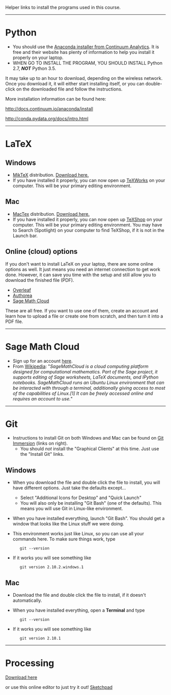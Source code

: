 Helper links to install the programs used in this course.

-------

# Python
* You should use the [Anaconda installer from Continuum Analytics](http://continuum.io/downloads). It is free and their website has plenty of information to help you install it properly on your laptop. 
* WHEN GO TO INSTALL THE PROGRAM, YOU SHOULD INSTALL Python 2.7, ***NOT*** Python 3.5.

It may take up to an hour to download, depending on the wireless network. Once you download it, it will either start installing itself, or you can double-click on the downloaded file and follow the instructions. 

More installation information can be found here:

http://docs.continuum.io/anaconda/install

http://conda.pydata.org/docs/intro.html


------

# LaTeX
## Windows
* [MikTeX](http://miktex.org/) distribution. [Download here.](http://miktex.org/download)
* If you have installed it properly, you can now open up [TeXWorks](https://www.tug.org/texworks/) on your computer. This will be your primary editing environment.

## Mac
* [MacTex](https://tug.org/mactex/) distribution. [Download here.](https://tug.org/mactex/mactex-download.html)
* If you have installed it properly, you can now open up [TeXShop](http://pages.uoregon.edu/koch/texshop/texshop.html) on your computer. This will be your primary editing environment. You may have to Search (Spotlight) on your computer to find TeXShop, if it is not in the Launch bar. 

## Online (cloud) options

If you don't want to install LaTeX on your laptop, there are some online options as well. It just means you need an internet connection to get work done. However, it can save you time with the setup and still allow you to download the finished file (PDF). 

* [Overleaf](https://www.overleaf.com/)
* [Authorea](https://www.authorea.com/)
* [Sage Math Cloud](https://cloud.sagemath.com/)

These are all free. If you want to use one of them, create an account and learn how to upload a file or create one from scratch, and then turn it into a PDF file. 

------

# Sage Math Cloud
* Sign up for an account [here](https://cloud.sagemath.com/).
* From [Wikipedia](https://en.wikipedia.org/wiki/SageMathCloud): "*SageMathCloud is a cloud computing platform designed for computational mathematics. Part of the Sage project, it supports editing of Sage worksheets, LaTeX documents, and IPython notebooks. SageMathCloud runs an Ubuntu Linux environment that can be interacted with through a terminal, additionally giving access to most of the capabilities of Linux.[1] It can be freely accessed online and requires an account to use.*"

--------

# Git
* Instructions to install Git on both Windows and Mac can be found on [Git Immersion](http://gitimmersion.com/) (links on right). 
   * You should *not* install the "Graphical Clients" at this time. Just use the "Install Git" links. 

## Windows
* When you download the file and double click the file to install, you will have different options. Just take the defaults except...
   * Select "Additional Icons for Desktop" and "Quick Launch"
   * You will also only be installing "Git Bash" (one of the defaults). This means you will use Git in Linux-like environment. 
* When you have installed everything, launch "Git Bash". You should get a window that looks like the Linux stuff we were doing.
* This environment works just like Linux, so you can use all your commands here. To make sure things work, type

         git --version

* If it works you will see something like

         git version 2.10.2.windows.1

## Mac
* Download the file and double click the file to install, if it doesn't automatically. 
* When you have installed everything, open a **Terminal** and type

         git --version

* If it works you will see something like

         git version 2.10.1



--------

# Processing
[Download here](https://processing.org/download/)

or use this online editor to just try it out!
[Sketchpad](http://sketchpad.cc/XQjn0fAQi8)
